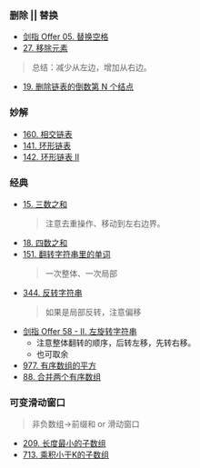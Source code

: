 ### 删除 || 替换
* [剑指 Offer 05. 替换空格](https://leetcode-cn.com/problems/ti-huan-kong-ge-lcof/)
* [27. 移除元素](https://leetcode-cn.com/problems/remove-element/)
>总结：减少从左边，增加从右边。

* [19. 删除链表的倒数第 N 个结点](https://leetcode-cn.com/problems/remove-nth-node-from-end-of-list/)
### 妙解
* [160. 相交链表](https://leetcode-cn.com/problems/intersection-of-two-linked-lists/)
* [141. 环形链表](https://leetcode-cn.com/problems/linked-list-cycle/)
* [142. 环形链表 II](https://leetcode-cn.com/problems/linked-list-cycle-ii/)

### 经典
* [15. 三数之和](https://leetcode-cn.com/problems/3sum/) 
  >注意去重操作、移动到左右边界。
* [18. 四数之和](https://leetcode-cn.com/problems/4sum/)
* [151. 翻转字符串里的单词](https://leetcode-cn.com/problems/reverse-words-in-a-string/)
  >一次整体、一次局部
* [344. 反转字符串](https://leetcode-cn.com/problems/reverse-string/) 
  >如果是局部反转，注意偏移
* [剑指 Offer 58 - II. 左旋转字符串](https://leetcode-cn.com/problems/zuo-xuan-zhuan-zi-fu-chuan-lcof/)
  * 注意整体翻转的顺序，后转左移，先转右移。
  * 也可取余
* [977. 有序数组的平方](https://leetcode-cn.com/problems/squares-of-a-sorted-array/)
* [88. 合并两个有序数组](https://leetcode-cn.com/problems/merge-sorted-array/)
### 可变滑动窗口
> 非负数组->前缀和 or 滑动窗口
* [209. 长度最小的子数组](https://leetcode-cn.com/problems/minimum-size-subarray-sum/)
* [713. 乘积小于K的子数组](https://leetcode-cn.com/problems/subarray-product-less-than-k/)